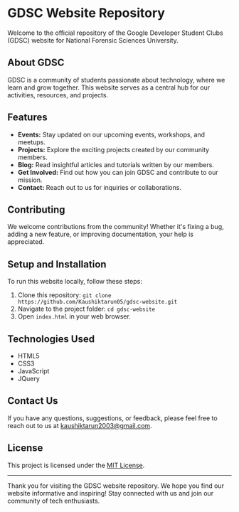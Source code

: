 # GDSC Website Repository

Welcome to the official repository of the Google Developer Student Clubs (GDSC) website for National Forensic Sciences University.

## About GDSC

GDSC is a community of students passionate about technology, where we learn and grow together. This website serves as a central hub for our activities, resources, and projects.

## Features

-   **Events:** Stay updated on our upcoming events, workshops, and meetups.
-   **Projects:** Explore the exciting projects created by our community members.
-   **Blog:** Read insightful articles and tutorials written by our members.
-   **Get Involved:** Find out how you can join GDSC and contribute to our mission.
-   **Contact:** Reach out to us for inquiries or collaborations.

## Contributing

We welcome contributions from the community! Whether it's fixing a bug, adding a new feature, or improving documentation, your help is appreciated.

## Setup and Installation

To run this website locally, follow these steps:

1. Clone this repository: ` git clone https://github.com/Kaushiktarun05/gdsc-website.git `
2. Navigate to the project folder: `cd gdsc-website`
3. Open `index.html` in your web browser.

## Technologies Used

-   HTML5
-   CSS3
-   JavaScript
-   JQuery

## Contact Us

If you have any questions, suggestions, or feedback, please feel free to reach out to us at [kaushiktarun2003@gmail.com](mailto:kaushiktarun2003@gmail.com).

## License

This project is licensed under the [MIT License](LICENSE).

---

Thank you for visiting the GDSC website repository. We hope you find our website informative and inspiring! Stay connected with us and join our community of tech enthusiasts.

